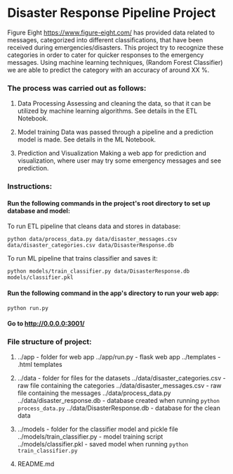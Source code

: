 # Disaster Response Pipeline Project

Figure Eight https://www.figure-eight.com/ has provided data related to messages, categorized into different classifications, that have been received during emergencies/disasters.
This project try to recognize these categories in order to cater for quicker responses to the emergency messages.
Using machine learning techniques, (Random Forest Classifier) we are able to predict the category with an accuracy of around XX %.

### The process was carried out as follows:

1. Data Processing
    Assessing and cleaning the data, so that it can be utilized by machine learning algorithms.
    See details in the ETL Notebook.
    
2. Model training
    Data was passed through a pipeline and a prediction model is made.
    See details in the ML Notebook.

3. Prediction and Visualization
    Making a web app for prediction and visualization, where user may try some emergency messages and see prediction.
        
### Instructions:
#### Run the following commands in the project's root directory to set up database and model:

To run ETL pipeline that cleans data and stores in database:

`python data/process_data.py data/disaster_messages.csv data/disaster_categories.csv data/DisasterResponse.db`

To run ML pipeline that trains classifier and saves it:

`python models/train_classifier.py data/DisasterResponse.db models/classifier.pkl`

#### Run the following command in the app's directory to run your web app:

`python run.py`

#### Go to http://0.0.0.0:3001/


### File structure of project:

1.  ../app - folder for web app
    ../app/run.py - flask web app
    ../templates - .html templates

2.  ../data - folder for files for the datasets
    ../data/disaster_categories.csv - raw file containing the categories
    ../data/disaster_messages.csv - raw file containing the messages
    ../data/process_data.py
    ../data/disaster_response.db - database created when running `python process_data.py`
    ../data/DisasterResponse.db - database for the clean data

3.  ../models - folder for the classifier model and pickle file
    ../models/train_classifier.py - model training script
    ../models/classifier.pkl - saved model when running `python train_classifier.py`

4.  README.md
